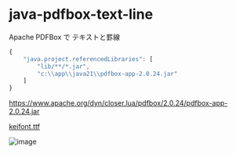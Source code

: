 # java-pdfbox-text-line
Apache PDFBox で テキストと罫線
```javascript
{
    "java.project.referencedLibraries": [
        "lib/**/*.jar",
        "c:\\app\\java21\\pdfbox-app-2.0.24.jar"
    ]
}
```
https://www.apache.org/dyn/closer.lua/pdfbox/2.0.24/pdfbox-app-2.0.24.jar

[keifont.ttf](http://font.sumomo.ne.jp/font_1.html)

![image](https://user-images.githubusercontent.com/1501327/130002499-c6d62f34-64e2-4e1a-a78b-274dce72823d.png)
